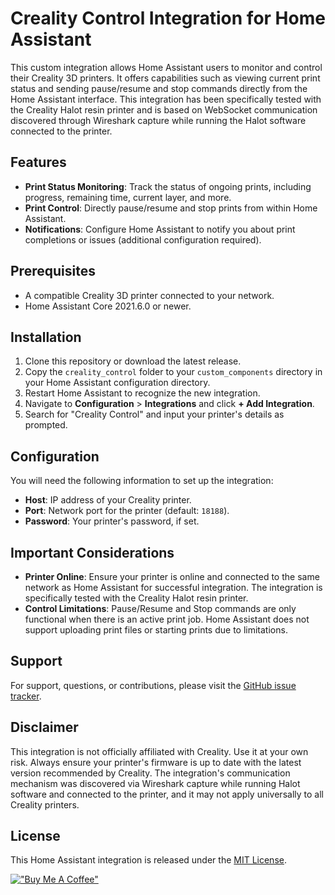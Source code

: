 # Creality Control Integration for Home Assistant

This custom integration allows Home Assistant users to monitor and control their Creality 3D printers. It offers capabilities such as viewing current print status and sending pause/resume and stop commands directly from the Home Assistant interface. This integration has been specifically tested with the Creality Halot resin printer and is based on WebSocket communication discovered through Wireshark capture while running the Halot software connected to the printer.

## Features

- **Print Status Monitoring**: Track the status of ongoing prints, including progress, remaining time, current layer, and more.
- **Print Control**: Directly pause/resume and stop prints from within Home Assistant.
- **Notifications**: Configure Home Assistant to notify you about print completions or issues (additional configuration required).

## Prerequisites

- A compatible Creality 3D printer connected to your network.
- Home Assistant Core 2021.6.0 or newer.

## Installation

1. Clone this repository or download the latest release.
2. Copy the `creality_control` folder to your `custom_components` directory in your Home Assistant configuration directory.
3. Restart Home Assistant to recognize the new integration.
4. Navigate to **Configuration** > **Integrations** and click **+ Add Integration**.
5. Search for "Creality Control" and input your printer's details as prompted.

## Configuration

You will need the following information to set up the integration:

- **Host**: IP address of your Creality printer.
- **Port**: Network port for the printer (default: `18188`).
- **Password**: Your printer's password, if set.

## Important Considerations

- **Printer Online**: Ensure your printer is online and connected to the same network as Home Assistant for successful integration. The integration is specifically tested with the Creality Halot resin printer.
- **Control Limitations**: Pause/Resume and Stop commands are only functional when there is an active print job. Home Assistant does not support uploading print files or starting prints due to limitations.

## Support

For support, questions, or contributions, please visit the [GitHub issue tracker](https://github.com/Klangen82/Creality-Control/issues).

## Disclaimer

This integration is not officially affiliated with Creality. Use it at your own risk. Always ensure your printer's firmware is up to date with the latest version recommended by Creality. The integration's communication mechanism was discovered via Wireshark capture while running Halot software and connected to the printer, and it may not apply universally to all Creality printers.

## License

This Home Assistant integration is released under the [MIT License](LICENSE).

[!["Buy Me A Coffee"](https://www.buymeacoffee.com/assets/img/custom_images/orange_img.png)](https://www.buymeacoffee.com/klangen82)
